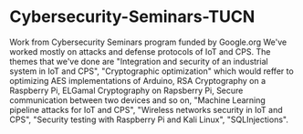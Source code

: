 # Cybersecurity-Seminars-TUCN
Work from Cybersecurity Seminars program funded by Google.org
We've worked mostly on attacks and defense protocols of IoT and CPS.
The themes that we've done are "Integration and security of an industrial system in IoT and CPS", "Cryptographic optimization" which would reffer to optimizing AES implementations of Arduino, RSA Cryptography on a Raspberry Pi, ELGamal Cryptography on Rapsberry Pi, Secure communication between two devices and so on, "Machine Learning pipeline attacks for IoT and CPS", "Wireless networks security in IoT and CPS", "Security testing with Raspberry Pi and Kali Linux", "SQLInjections".
